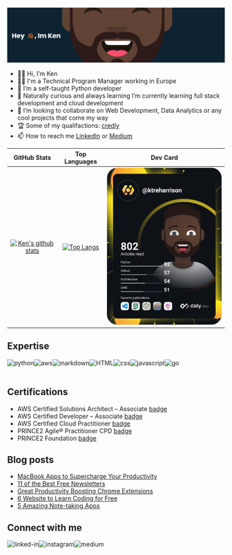 [![](https://github.com/ktreharrison/ktreharrison/blob/main/banner%20(4).png)](https://github.com/ktreharrison/ktreharrison/blob/main/banner%20(4).png)
- 👋🏾 Hi, I’m Ken
- :man_technologist: I'm a Technical Program Manager working in Europe 	
- 👀 I’m a self-taught Python developer 
- 🌱 Naturally curious and always learning I’m currently learning full stack development and cloud development
- 💞️ I’m looking to collaborate on Web Development, Data Analytics or any cool projects that come my way
- :trophy: Some of my qualifactions: [credly](https://www.credly.com/users/ken-harrison.df90c429)
- 📫 How to reach me [LinkedIn](https://www.linkedin.com/in/kenneth-harrison/) or [Medium](https://ktreharrison.medium.com/)
 
 
 
| GitHub Stats 	| Top Languages 	| Dev Card 	|
|:---:	|:---:	|---	|
| [![Ken's github stats](https://github-readme-stats.vercel.app/api?username=ktreharrison&count_private=true&show_icons=true&theme=algolia&hide_rank=false)](https://github.com/ktreharrison/github-readme-stats) 	| [![Top Langs](https://github-readme-stats.vercel.app/api/top-langs/?username=ktreharrison&layout=compact&theme=algolia)](https://github.com/ktreharrison/github-readme-stats) 	| <a href="https://app.daily.dev/ktreharrison"><img src="https://github.com/ktreharrison/ktreharrison/blob/main/devcard.svg" width="400" alt="Ken Harrison's Dev Card"/></a> 	|
 


## Expertise
<img align="left" alt="python" src="https://img.shields.io/badge/Python-14354C?style=for-the-badge&logo=python&logoColor=white" />
<img align="left" alt="aws" src="https://img.shields.io/badge/Amazon%20AWS-%23232F3E?logo=amazon-aws&logoColor=white&style=for-the-badge" />
<img align="left" alt="markdown" src="https://img.shields.io/badge/Markdown-000000?style=for-the-badge&logo=markdown&logoColor=white" />
<img align="left" alt="HTML" src="https://img.shields.io/badge/HTML-239120?style=for-the-badge&logo=html5&logoColor=white" />
<img align="left" alt="css" src="https://img.shields.io/badge/CSS-239120?&style=for-the-badge&logo=css3&logoColor=white" />
<img align="left" alt="javascript" src="https://img.shields.io/badge/JavaScript-323330?style=for-the-badge&logo=javascript&logoColor=F7DF1E" />
<img align="left" alt="go" src="https://img.shields.io/badge/Go-00ADD8?style=for-the-badge&logo=go&logoColor=white" />

<br>
<br>

## Certifications

- AWS Certified Solutions Architect – Associate [badge](https://www.credly.com/badges/2fd2e9e1-bc4a-4d1b-9e61-a6abb6dcb89d/public_url) <br>
- AWS Certified Developer – Associate [badge](https://www.credly.com/badges/e6ac7f51-d58c-4e1d-ad23-c8815e77b37d/public_url) <br>
- AWS Certified Cloud Practitioner [badge](https://www.credly.com/badges/31a43456-c3dd-4d39-9321-969a131f20ff/public_url) <br>
- PRINCE2 Agile® Practitioner CPD [badge](https://www.credly.com/badges/57a43e2f-ee92-451e-b38f-962d561bf5d8)
- PRINCE2 Foundation [badge](https://www.credly.com/badges/7a7c3177-de48-489f-841c-16273ada5145/public_url)


## Blog posts
<!-- BLOG-POST-LIST:START -->
- [MacBook Apps to Supercharge Your Productivity](https://ktreharrison.medium.com/macbook-apps-to-supercharge-your-productivity-e9fdd4755577?source=rss-ffad067cde1e------2)
- [11 of the Best Free Newsletters](https://ktreharrison.medium.com/11-of-the-best-free-newsletters-4aca397b8612?source=rss-ffad067cde1e------2)
- [Great Productivity Boosting Chrome Extensions](https://ktreharrison.medium.com/great-productivity-boosting-chrome-extensions-74ea667d11e4?source=rss-ffad067cde1e------2)
- [6 Website to Learn Coding for Free](https://ktreharrison.medium.com/6-website-to-learn-coding-for-free-b98fe7d318f4?source=rss-ffad067cde1e------2)
- [5 Amazing Note-taking Apps](https://ktreharrison.medium.com/5-amazing-note-taking-apps-1a3b399de87?source=rss-ffad067cde1e------2)
<!-- BLOG-POST-LIST:END -->

## Connect with me

[<img align="left" alt="linked-in" src="https://img.shields.io/badge/linkedin-%230077B5.svg?&style=for-the-badge&logo=linkedin&logoColor=white" />](https://www.linkedin.com/in/kenneth-harrison)
[<img align="left" alt="instagram" src="https://img.shields.io/badge/Instagram-E4405F?style=for-the-badge&logo=instagram&logoColor=white" />](https://www.instagram.com/travelkentravel/)
[<img align="left" alt="medium" src="https://img.shields.io/badge/medium-%2312100E.svg?&style=for-the-badge&logo=medium&logoColor=white" />](https://ktreharrison.medium.com/)







                            




<!---
ktreharrison/ktreharrison is a ✨ special ✨ repository because its `README.md` (this file) appears on your GitHub profile.
You can click the Preview link to take a look at your changes.
--->
